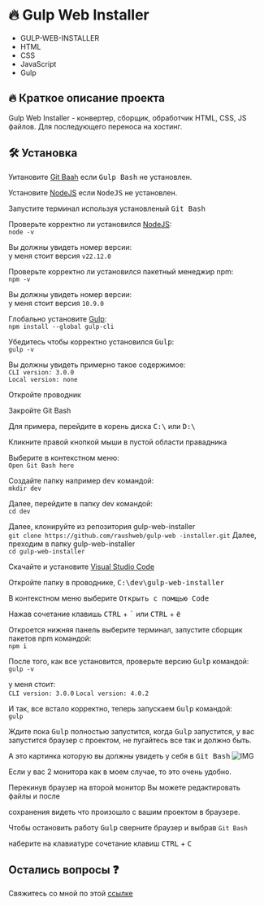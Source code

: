 # :fire: Gulp Web Installer

- GULP-WEB-INSTALLER
- HTML
- CSS
- JavaScript
- Gulp

## :fire: Краткое описание проекта

Gulp Web Installer - конвертер, сборщик, обработчик HTML, CSS, JS файлов.
Для последующего переноса на хостинг.

## :hammer_and_wrench: Установка
Уитановите [Git Baah](https://git-scm.com/downloads/win) если <kbd>Gulp Bash</kbd> не установлен.

Установите [NodeJS](https://nodejs.org/en/download) если <kbd>NodeJS</kbd> не установлен.

Запустите терминал используя установленый <kbd>Git Bash</kbd>

Проверьте корректно ли установился [NodeJS](https://nodejs.org/en/download):  
`node -v`

Вы должны увидеть номер версии:   
у меня стоит версия `v22.12.0`

Проверьте корректно ли установился пакетный менеджир npm:  
`npm -v`

Вы должны увидеть номер версии:  
у меня стоит версия `10.9.0`

Глобально установите [Gulp](https://gulpjs.com/docs/en/getting-started/quick-start/):  
`npm install --global gulp-cli`

Убедитесь чтобы корректно установился <kbd>Gulp</kbd>:  
`gulp -v`

Вы должны увидеть примерно такое содержимое:  
`CLI version: 3.0.0`  
`Local version: none`

Откройте проводник

Закройте <kdb>Git Bash</kdb>

 Для примера, перейдите в корень диска <kbd>C:\\</kbd> или <kbd>D:\\</kbd>

Кликните правой кнопкой мыши в пустой области правадника

Выберите в контекстном меню:  
`Open Git Bash here`

Создайте папку например <kbd>dev</kbd> командой:  
`mkdir dev`

Далее, перейдите в папку dev командой:  
`cd dev`

Далее, клонируйте из репозитория gulp-web-installer  
`git clone https://github.com/raushweb/gulp-web
    -installer.git`
Далее, преходим в папку gulp-web-installer  
`cd gulp-web-installer`

Скачайте и установите [Visual Studio Code](https://code.visualstudio.com/download)

Откройте папку в проводнике, <kbd>C:\dev\gulp-web-installer<kbd>

В контекстном меню выберите <kbd>Открыть с помщью Code<kbd>

Нажав сочетание клавишь <kbd>CTRL</kbd> + <kbd>`</kbd> или <kbd>CTRL</kbd> + <kbd>ё</kbd>

Откроется нижняя панель выберите терминал, запустите сборщик пакетов npm командой:  
`npm i`

После того, как все установится, проверьте версию <kbd>Gulp</kbd> командой:  
`gulp -v`

у меня стоит:  
`CLI version: 3.0.0`
`Local version: 4.0.2`

И так, все встало корректно, теперь запускаем <kbd>Gulp</kbd> командой:  
`gulp`

Ждите пока <kbd>Gulp</kbd> полностью запустится, когда <kbd>Gulp</kbd> запустится, у вас запустится браузер с проектом, не пугайтесь все так и должно быть.

А это картинка которую вы должны увидеть у себя в <kbd>Git Bash</kbd>
![IMG](https://raushweb.ru/assets/img/gulp-web-installer.jpg)

Если у вас 2 монитора как в моем случае, то это очень удобно.

Перекинув браузер на второй монитор Вы можете редактировать файлы и после 

сохранения видеть что произошло с вашим проектом в браузере.

Чтобы остановить работу <kbd>Gulp</kbd> сверните браузер и выбрав ```Git Bash```

наберите на клавиатуре сочетание клавиш <kbd>CTRL</kbd> + <kbd>C</kbd>


## Остались вопросы :question: 

Свяжитесь со мной по этой [ссылке](https://github.com/raushweb/gulp-web-installer/blob/main/SECURITY.md "Сылка для связи со мной тут")